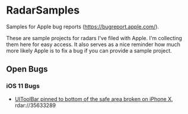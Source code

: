 # RadarSamples
Samples for Apple bug reports (https://bugreport.apple.com/).

These are sample projects for radars I've filed with Apple. I'm collecting them here for easy access. It also serves as a nice reminder how much more likely Apple is to fix a bug if you can provide a sample project.

## Open Bugs

### iOS 11 Bugs

* [UIToolBar pinned to bottom of the safe area broken on iPhone X](http://www.pietrorea.com/blog/2017/11/18/radar-uitoolbar-pinned-to-bottom-of-the-safe-area-broken-on-iphone-x), rdar://35633289 